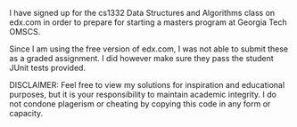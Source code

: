 I have signed up for the cs1332 Data Structures and Algorithms class on edx.com in order to prepare for starting a masters program at Georgia Tech OMSCS. 

Since I am using the free version of edx.com, I was not able to submit these as a graded assignment. I did however make sure they pass the student JUnit tests provided. 

DISCLAIMER: Feel free to view my solutions for inspiration and educational purposes, but it is your responsibility to maintain academic integrity. I do not condone plagerism or cheating by copying this code in any form or capacity.

